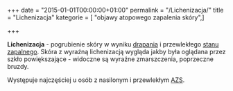 +++
date = "2015-01-01T00:00:00+01:00"
permalink = "/Lichenizacja/"
title = "Lichenizacja"
kategorie = [ "objawy atopowego zapalenia skóry",]

+++

**Lichenizacja** - pogrubienie skóry w wyniku [drapania](/atopedia/Drapanie "wikilink") i przewlekłego [stanu zapalnego](/atopedia/Stan_zapalny_skóry "wikilink"). Skóra z wyraźną lichenizacją wygląda jakby była oglądana przez szkło powiększające - widoczne są wyraźne zmarszczenia, poprzeczne bruzdy.

Występuje najczęściej u osób z nasilonym i przewlekłym [AZS](/atopedia/AZS "wikilink").
